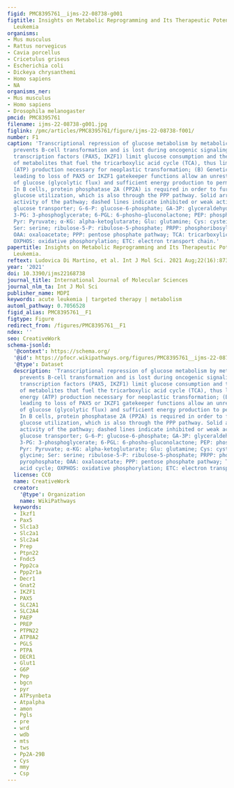 ```yaml
---
figid: PMC8395761__ijms-22-08738-g001
figtitle: Insights on Metabolic Reprogramming and Its Therapeutic Potential in Acute
  Leukemia
organisms:
- Mus musculus
- Rattus norvegicus
- Cavia porcellus
- Cricetulus griseus
- Escherichia coli
- Dickeya chrysanthemi
- Homo sapiens
- NA
organisms_ner:
- Mus musculus
- Homo sapiens
- Drosophila melanogaster
pmcid: PMC8395761
filename: ijms-22-08738-g001.jpg
figlink: /pmc/articles/PMC8395761/figure/ijms-22-08738-f001/
number: F1
caption: 'Transcriptional repression of glucose metabolism by metabolic gatekeepers
  prevents B-cell transformation and is lost during oncogenic signaling. (A) Gatekeeper
  transcription factors (PAX5, IKZF1) limit glucose consumption and the production
  of metabolites that fuel the tricarboxylic acid cycle (TCA), thus limiting the energy
  (ATP) production necessary for neoplastic transformation; (B) Genetic alterations
  leading to loss of PAX5 or IKZF1 gatekeeper functions allow an unrestricted consumption
  of glucose (glycolytic flux) and sufficient energy production to permit transformation.
  In B cells, protein phosphatase 2A (PP2A) is required in order to further enhance
  glucose utilization, which is also through the PPP pathway. Solid arrows indicate
  activity of the pathway; dashed lines indicate inhibited or weak activities. GLUT:
  glucose transporter; G-6-P: glucose-6-phosphate; GA-3P: glyceraldehyde-3-phosphate;
  3-PG: 3-phosphoglycerate; 6-PGL: 6-phosho-gluconolactone; PEP: phosphoenolpyruvate;
  Pyr: Pyruvate; α-KG: alpha-ketoglutarate; Glu: glutamine; Cys: cysteine; Gly: glycine;
  Ser: serine; ribulose-5-P: ribulose-5-phosphate; PRPP: phosphoribosyl pyrophosphate;
  OAA: oxaloacetate; PPP: pentose phosphate pathway; TCA: tricarboxylic acid cycle;
  OXPHOS: oxidative phosphorylation; ETC: electron transport chain.'
papertitle: Insights on Metabolic Reprogramming and Its Therapeutic Potential in Acute
  Leukemia.
reftext: Ludovica Di Martino, et al. Int J Mol Sci. 2021 Aug;22(16):8738.
year: '2021'
doi: 10.3390/ijms22168738
journal_title: International Journal of Molecular Sciences
journal_nlm_ta: Int J Mol Sci
publisher_name: MDPI
keywords: acute leukemia | targeted therapy | metabolism
automl_pathway: 0.7056528
figid_alias: PMC8395761__F1
figtype: Figure
redirect_from: /figures/PMC8395761__F1
ndex: ''
seo: CreativeWork
schema-jsonld:
  '@context': https://schema.org/
  '@id': https://pfocr.wikipathways.org/figures/PMC8395761__ijms-22-08738-g001.html
  '@type': Dataset
  description: 'Transcriptional repression of glucose metabolism by metabolic gatekeepers
    prevents B-cell transformation and is lost during oncogenic signaling. (A) Gatekeeper
    transcription factors (PAX5, IKZF1) limit glucose consumption and the production
    of metabolites that fuel the tricarboxylic acid cycle (TCA), thus limiting the
    energy (ATP) production necessary for neoplastic transformation; (B) Genetic alterations
    leading to loss of PAX5 or IKZF1 gatekeeper functions allow an unrestricted consumption
    of glucose (glycolytic flux) and sufficient energy production to permit transformation.
    In B cells, protein phosphatase 2A (PP2A) is required in order to further enhance
    glucose utilization, which is also through the PPP pathway. Solid arrows indicate
    activity of the pathway; dashed lines indicate inhibited or weak activities. GLUT:
    glucose transporter; G-6-P: glucose-6-phosphate; GA-3P: glyceraldehyde-3-phosphate;
    3-PG: 3-phosphoglycerate; 6-PGL: 6-phosho-gluconolactone; PEP: phosphoenolpyruvate;
    Pyr: Pyruvate; α-KG: alpha-ketoglutarate; Glu: glutamine; Cys: cysteine; Gly:
    glycine; Ser: serine; ribulose-5-P: ribulose-5-phosphate; PRPP: phosphoribosyl
    pyrophosphate; OAA: oxaloacetate; PPP: pentose phosphate pathway; TCA: tricarboxylic
    acid cycle; OXPHOS: oxidative phosphorylation; ETC: electron transport chain.'
  license: CC0
  name: CreativeWork
  creator:
    '@type': Organization
    name: WikiPathways
  keywords:
  - Ikzf1
  - Pax5
  - Slc1a3
  - Slc2a1
  - Slc2a4
  - Prep
  - Ptpn22
  - Fndc5
  - Ppp2ca
  - Ppp2r1a
  - Decr1
  - Gnat2
  - IKZF1
  - PAX5
  - SLC2A1
  - SLC2A4
  - PAEP
  - PREP
  - PTPN22
  - ATP8A2
  - PGLS
  - PTPA
  - DECR1
  - Glut1
  - G6P
  - Pep
  - bgcn
  - pyr
  - ATPsynbeta
  - Atpalpha
  - amon
  - Pgls
  - pre
  - wrd
  - wdb
  - mts
  - tws
  - Pp2A-29B
  - Cys
  - mmy
  - Csp
---
```

